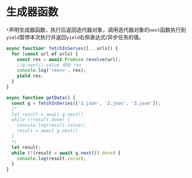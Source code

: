 # 生成器函数

`*`声明生成器函数，执行后返回迭代器对象，调用迭代器对象的`next`函数执行到 `yield`暂停本次执行并返回`yield`右侧表达式/异步任务的值。

```js
async function* fetchInSeries([...urls]) {
  for (const url of urls) {
    const res = await Promise.resolve(url);
    //g.next().value 得到 res
    console.log('res=>', res);
    yield res;
  }
}

async function getData() {
  const g = fetchInSeries(['1.json', '2.json', '3.json']);
  /*
  let result = await g.next()
  while (!result.done) {
    console.log(result.value);
    result = await g.next()
  }
  */
  let result;
  while (!(result = await g.next()).done) {
    console.log(result.value);
  }
}
```
